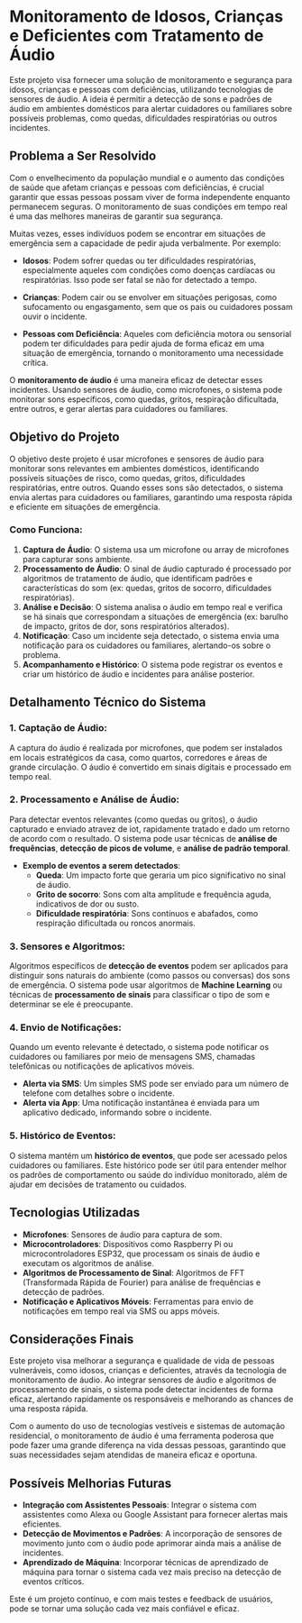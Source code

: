 # Monitoramento de Idosos, Crianças e Deficientes com Tratamento de Áudio

Este projeto visa fornecer uma solução de monitoramento e segurança para idosos, crianças e pessoas com deficiências, utilizando tecnologias de sensores de áudio. A ideia é permitir a detecção de sons e padrões de áudio em ambientes domésticos para alertar cuidadores ou familiares sobre possíveis problemas, como quedas, dificuldades respiratórias ou outros incidentes.

## Problema a Ser Resolvido

Com o envelhecimento da população mundial e o aumento das condições de saúde que afetam crianças e pessoas com deficiências, é crucial garantir que essas pessoas possam viver de forma independente enquanto permanecem seguras. O monitoramento de suas condições em tempo real é uma das melhores maneiras de garantir sua segurança.

Muitas vezes, esses indivíduos podem se encontrar em situações de emergência sem a capacidade de pedir ajuda verbalmente. Por exemplo:

- **Idosos**: Podem sofrer quedas ou ter dificuldades respiratórias, especialmente aqueles com condições como doenças cardíacas ou respiratórias. Isso pode ser fatal se não for detectado a tempo.
  
- **Crianças**: Podem cair ou se envolver em situações perigosas, como sufocamento ou engasgamento, sem que os pais ou cuidadores possam ouvir o incidente.

- **Pessoas com Deficiência**: Aqueles com deficiência motora ou sensorial podem ter dificuldades para pedir ajuda de forma eficaz em uma situação de emergência, tornando o monitoramento uma necessidade crítica.

O **monitoramento de áudio** é uma maneira eficaz de detectar esses incidentes. Usando sensores de áudio, como microfones, o sistema pode monitorar sons específicos, como quedas, gritos, respiração dificultada, entre outros, e gerar alertas para cuidadores ou familiares.

## Objetivo do Projeto

O objetivo deste projeto é usar microfones e sensores de áudio para monitorar sons relevantes em ambientes domésticos, identificando possíveis situações de risco, como quedas, gritos, dificuldades respiratórias, entre outros. Quando esses sons são detectados, o sistema envia alertas para cuidadores ou familiares, garantindo uma resposta rápida e eficiente em situações de emergência.

### Como Funciona:

1. **Captura de Áudio**: O sistema usa um microfone ou array de microfones para capturar sons ambiente.
2. **Processamento de Áudio**: O sinal de áudio capturado é processado por algoritmos de tratamento de áudio, que identificam padrões e características do som (ex: quedas, gritos de socorro, dificuldades respiratórias).
3. **Análise e Decisão**: O sistema analisa o áudio em tempo real e verifica se há sinais que correspondam a situações de emergência (ex: barulho de impacto, gritos de dor, sons respiratórios alterados).
4. **Notificação**: Caso um incidente seja detectado, o sistema envia uma notificação para os cuidadores ou familiares, alertando-os sobre o problema.
5. **Acompanhamento e Histórico**: O sistema pode registrar os eventos e criar um histórico de áudio e incidentes para análise posterior.

## Detalhamento Técnico do Sistema

### 1. **Captação de Áudio:**

A captura do áudio é realizada por microfones, que podem ser instalados em locais estratégicos da casa, como quartos, corredores e áreas de grande circulação. O áudio é convertido em sinais digitais e processado em tempo real.

### 2. **Processamento e Análise de Áudio:**

Para detectar eventos relevantes (como quedas ou gritos), o áudio capturado e enviado atravez de iot, rapidamente tratado e dado um retorno de acordo com o resultado. O sistema pode usar técnicas de **análise de frequências**, **detecção de picos de volume**, e **análise de padrão temporal**.

- **Exemplo de eventos a serem detectados**:
    - **Queda**: Um impacto forte que geraria um pico significativo no sinal de áudio.
    - **Grito de socorro**: Sons com alta amplitude e frequência aguda, indicativos de dor ou susto.
    - **Dificuldade respiratória**: Sons contínuos e abafados, como respiração dificultada ou roncos anormais.

### 3. **Sensores e Algoritmos:**

Algoritmos específicos de **detecção de eventos** podem ser aplicados para distinguir sons naturais do ambiente (como passos ou conversas) dos sons de emergência. O sistema pode usar algoritmos de **Machine Learning** ou técnicas de **processamento de sinais** para classificar o tipo de som e determinar se ele é preocupante.

### 4. **Envio de Notificações:**

Quando um evento relevante é detectado, o sistema pode notificar os cuidadores ou familiares por meio de mensagens SMS, chamadas telefônicas ou notificações de aplicativos móveis.

- **Alerta via SMS**: Um simples SMS pode ser enviado para um número de telefone com detalhes sobre o incidente.
- **Alerta via App**: Uma notificação instantânea é enviada para um aplicativo dedicado, informando sobre o incidente.

### 5. **Histórico de Eventos:**

O sistema mantém um **histórico de eventos**, que pode ser acessado pelos cuidadores ou familiares. Este histórico pode ser útil para entender melhor os padrões de comportamento ou saúde do indivíduo monitorado, além de ajudar em decisões de tratamento ou cuidados.

## Tecnologias Utilizadas

- **Microfones**: Sensores de áudio para captura de som.
- **Microcontroladores**: Dispositivos como Raspberry Pi ou microcontroladores ESP32, que processam os sinais de áudio e executam os algoritmos de análise.
- **Algoritmos de Processamento de Sinal**: Algoritmos de FFT (Transformada Rápida de Fourier) para análise de frequências e detecção de padrões.
- **Notificação e Aplicativos Móveis**: Ferramentas para envio de notificações em tempo real via SMS ou apps móveis.

## Considerações Finais

Este projeto visa melhorar a segurança e qualidade de vida de pessoas vulneráveis, como idosos, crianças e deficientes, através da tecnologia de monitoramento de áudio. Ao integrar sensores de áudio e algoritmos de processamento de sinais, o sistema pode detectar incidentes de forma eficaz, alertando rapidamente os responsáveis e melhorando as chances de uma resposta rápida.

Com o aumento do uso de tecnologias vestíveis e sistemas de automação residencial, o monitoramento de áudio é uma ferramenta poderosa que pode fazer uma grande diferença na vida dessas pessoas, garantindo que suas necessidades sejam atendidas de maneira eficaz e oportuna.

## Possíveis Melhorias Futuras

- **Integração com Assistentes Pessoais**: Integrar o sistema com assistentes como Alexa ou Google Assistant para fornecer alertas mais eficientes.
- **Detecção de Movimentos e Padrões**: A incorporação de sensores de movimento junto com o áudio pode aprimorar ainda mais a análise de incidentes.
- **Aprendizado de Máquina**: Incorporar técnicas de aprendizado de máquina para tornar o sistema cada vez mais preciso na detecção de eventos críticos. 

Este é um projeto contínuo, e com mais testes e feedback de usuários, pode se tornar uma solução cada vez mais confiável e eficaz.






